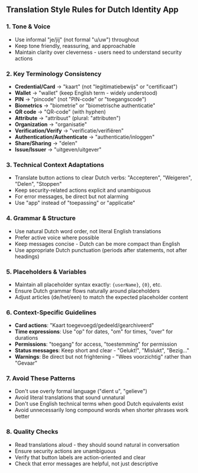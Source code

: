 ## Translation Style Rules for Dutch Identity App

### 1. **Tone & Voice**
- Use informal "je/jij" (not formal "u/uw") throughout
- Keep tone friendly, reassuring, and approachable
- Maintain clarity over cleverness - users need to understand security actions

### 2. **Key Terminology Consistency**
- **Credential/Card** → "kaart" (not "legitimatiebewijs" or "certificaat")
- **Wallet** → "wallet" (keep English term - widely understood)
- **PIN** → "pincode" (not "PIN-code" or "toegangscode")
- **Biometrics** → "biometrie" or "biometrische authenticatie"
- **QR code** → "QR-code" (with hyphen)
- **Attribute** → "attribuut" (plural: "attributen")
- **Organization** → "organisatie"
- **Verification/Verify** → "verificatie/verifiëren"
- **Authentication/Authenticate** → "authenticatie/inloggen"
- **Share/Sharing** → "delen"
- **Issue/Issuer** → "uitgeven/uitgever"

### 3. **Technical Context Adaptations**
- Translate button actions to clear Dutch verbs: "Accepteren", "Weigeren", "Delen", "Stoppen"
- Keep security-related actions explicit and unambiguous
- For error messages, be direct but not alarming
- Use "app" instead of "toepassing" or "applicatie"

### 4. **Grammar & Structure**
- Use natural Dutch word order, not literal English translations
- Prefer active voice where possible
- Keep messages concise - Dutch can be more compact than English
- Use appropriate Dutch punctuation (periods after statements, not after headings)

### 5. **Placeholders & Variables**
- Maintain all placeholder syntax exactly: `{userName}`, `{0}`, etc.
- Ensure Dutch grammar flows naturally around placeholders
- Adjust articles (de/het/een) to match the expected placeholder content

### 6. **Context-Specific Guidelines**
- **Card actions**: "Kaart toegevoegd/gedeeld/gearchiveerd"
- **Time expressions**: Use "op" for dates, "om" for times, "over" for durations
- **Permissions**: "toegang" for access, "toestemming" for permission
- **Status messages**: Keep short and clear - "Gelukt!", "Mislukt", "Bezig..."
- **Warnings**: Be direct but not frightening - "Wees voorzichtig" rather than "Gevaar"

### 7. **Avoid These Patterns**
- Don't use overly formal language ("dient u", "gelieve")
- Avoid literal translations that sound unnatural
- Don't use English technical terms when good Dutch equivalents exist
- Avoid unnecessarily long compound words when shorter phrases work better

### 8. **Quality Checks**
- Read translations aloud - they should sound natural in conversation
- Ensure security actions are unambiguous
- Verify that button labels are action-oriented and clear
- Check that error messages are helpful, not just descriptive

